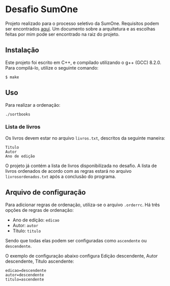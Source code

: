 # Desafio SumOne
Projeto realizado para o processo seletivo da SumOne. Requisitos podem ser encontrados [aqui](https://github.com/sumoners/s1-programming-challenges/tree/master/v2). Um documento sobre a arquitetura e as escolhas feitas por mim pode ser encontrado na raiz do projeto.

## Instalação
Este projeto foi escrito em C++, e compilado utilizando o g++ (GCC) 8.2.0. Para compilá-lo, utilize o seguinte comando:
```
$ make
```

## Uso
Para realizar a ordenação:
```
./sortbooks
```

### Lista de livros
Os livros devem estar no arquivo `livros.txt`, descritos da seguinte maneira:
```
Titulo
Autor
Ano de edição
```

O projeto já contém a lista de livros disponibilizada no desafio.
A lista de livros ordenados de acordo com as regras estará no arquivo `livrosordenados.txt` após a conclusão do programa.

## Arquivo de configuração
Para adicionar regras de ordenação, utiliza-se o arquivo `.orderrc`. Há três opções de regras de ordenação:
- Ano de edição: `edicao`
- Autor: `autor`
- Título: `titulo`

Sendo que todas elas podem ser configuradas como `ascendente` ou `descendente`.

O exemplo de configuração abaixo configura Edição descendente, Autor descendente, Título ascendente:
```
edicao=descendente
autor=descendente
titulo=ascendente
```
